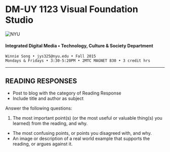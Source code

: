 # DM-UY 1123 Visual Foundation Studio

![NYU](http://ws2.polishedsolid.com/de/nyu_soe_logo.png)
#### Integrated Digital Media • Technology, Culture & Society Department 

    Winnie Song • jys325@nyu.edu • Fall 2015 
    Mondays & Fridays • 3:30-5:20PM • 2MTC MAGNET 830 • 3 credit hrs

---


## READING RESPONSES

* Post to blog with the category of Reading Response
* Include title and author as subject

Answer the following questions:
1. The most important point(s) (or the most useful or valuable thing(s) you learned) from the reading, and why.
* The most confusing points, or points you disagreed with, and why.
* An image or description of a real world example that supports the reading, or argues against it.


